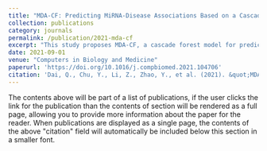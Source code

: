 ```yaml
---
title: "MDA-CF: Predicting MiRNA-Disease Associations Based on a Cascade Forest Model by Fusing Multi-Source Information"
collection: publications
category: journals
permalink: /publication/2021-mda-cf
excerpt: "This study proposes MDA-CF, a cascade forest model for predicting miRNA-disease associations by integrating multi-source information."
date: 2021-09-01
venue: "Computers in Biology and Medicine"
paperurl: 'https://doi.org/10.1016/j.compbiomed.2021.104706'
citation: 'Dai, Q., Chu, Y., Li, Z., Zhao, Y., et al. (2021). &quot;MDA-CF: Predicting MiRNA-Disease Associations Based on a Cascade Forest Model by Fusing Multi-Source Information.&quot; <i>Computers in Biology and Medicine</i>. 136:104706.'
---
```


The contents above will be part of a list of publications, if the user clicks the link for the publication than the contents of section will be rendered as a full page, allowing you to provide more information about the paper for the reader. When publications are displayed as a single page, the contents of the above "citation" field will automatically be included below this section in a smaller font.
